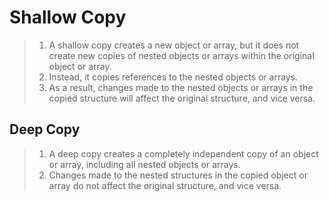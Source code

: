 # Shallow Copy

> 1. A shallow copy creates a new object or array, but it does not create new copies of nested objects or arrays within the original object or array.
> 2. Instead, it copies references to the nested objects or arrays.
> 3. As a result, changes made to the nested objects or arrays in the copied structure will affect the original structure, and vice versa.

## Deep Copy

> 1. A deep copy creates a completely independent copy of an object or array, including all nested objects or arrays.
> 2. Changes made to the nested structures in the copied object or array do not affect the original structure, and vice versa.
